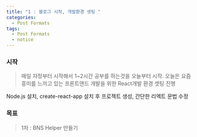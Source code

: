 ```yaml
---
title: "1 : 블로그 시작, 개발환경 셋팅 "
categories:
  - Post Formats
tags:
  - Post Formats
  - notice
---
```


### 시작
> 매일 자정부터 시작해서 1~2시간 공부를 하는것을 오늘부터 시작. 
> 오늘은 요즘 흥미를 느끼고 있는 프론트앤드 개발을 위한 React개발 환경 셋팅 진행

Node.js 설치, create-react-app 설치 후 프로젝트 생성, 간단한 리엑트 문법 수정

### 목표
> 1차 : BNS Helper 만들기
